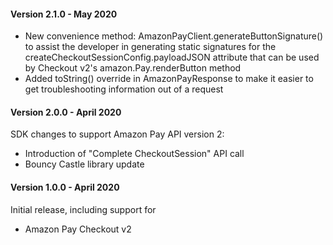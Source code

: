 #### Version 2.1.0 - May 2020

* New convenience method: AmazonPayClient.generateButtonSignature() to assist the developer in generating static signatures for the createCheckoutSessionConfig.payloadJSON attribute that can be used by Checkout v2's amazon.Pay.renderButton method
* Added toString() override in AmazonPayResponse to make it easier to get troubleshooting information out of a request

#### Version 2.0.0 - April 2020
	  
SDK changes to support Amazon Pay API version 2:
	 
* Introduction of "Complete CheckoutSession" API call
* Bouncy Castle library update
	  
#### Version 1.0.0 - April 2020
	  
Initial release, including support for
	 
* Amazon Pay Checkout v2

